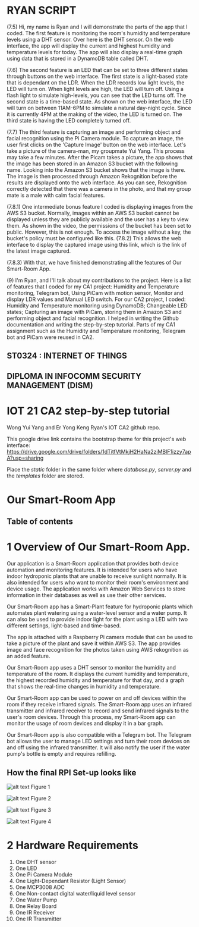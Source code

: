 # RYAN SCRIPT
(7.5) Hi, my name is Ryan and I will demonstrate the parts of the app that I coded.
The first feature is monitoring the room's humidity and temperature levels using a DHT sensor. Over here is the DHT sensor. On the web interface, the app will display the current and highest humidity and temperature levels for today. The app will also display a real-time graph using data that is stored in a DynamoDB table called DHT.

(7.6) The second feature is an LED that can be set to three different states through buttons on the web interface. The first state is a light-based state that is dependant on the LDR. When the LDR records low light levels, the LED will turn on. When light levels are high, the LED will turn off. Using a flash light to simulate high-levels, you can see that the LED turns off. The second state is a time-based state. As shown on the web interface, the LED will turn on between 11AM-6PM to simulate a natural day-night cycle. Since it is currently 4PM at the making of the video, the LED is turned on. The third state is having the LED completely turned off.

(7.7) The third feature is capturing an image and performing object and facial recognition using the Pi Camera module. To capture an image, the user first clicks on the 'Capture Image' button on the web interface. Let's take a picture of the camera-man, my groupmate Yui Yang. This process may take a few minutes. After the Picam takes a picture, the app shows that the image has been stored in an Amazon S3 bucket with the following name. Looking into the Amazon S3 bucket shows that the image is there. The image is then processed through Amazon Rekognition before the results are displayed onto the web interface. As you can see, Rekognition correctly detected that there was a camera in the photo, and that my group mate is a male with calm facial features.

(7.8.1) One intermediate bonus feature I coded is displaying images from the AWS S3 bucket. Normally, images within an AWS S3 bucket cannot be displayed unless they are publicly available and the user has a key to view them. As shown in the video, the permissions of the bucket has been set to public. However, this is not enough. To access the image without a key, the bucket's policy must be configured like this. (7.8.2) This allows the web interface to display the captured image using this link, which is the link of the latest image captured.

(7.8.3) With that, we have finished demonstrating all the features of Our Smart-Room App.

(9) I'm Ryan, and I'll talk about my contributions to the project. Here is a list of features that I coded for my CA1 project: Humidity and Temperature monitoring, Telegram bot, Using PiCam with motion sensor, Monitor and display LDR values and Manual LED switch.
For our CA2 project, I coded: Humidity and Temperature monitoring using DynamoDB; Changeable LED states; Capturing an image with PiCam, storing them in Amazon S3 and performing object and facial recognition. I helped in writing the Github documentation and writing the step-by-step tutorial.
Parts of my CA1 assignment such as the Humidity and Temperature monitoring, Telegram bot and PiCam were reused in CA2.

## ST0324 : INTERNET OF THINGS
## DIPLOMA IN INFOCOMM SECURITY MANAGEMENT (DISM)
# IOT 21 CA2 step-by-step tutorial
Wong Yui Yang and Er Yong Keng Ryan's IOT CA2 github repo.

This google drive link contains the bootstrap theme for this project's web interface: https://drive.google.com/drive/folders/1dTitfVtMkjH2HaNa2ziMBlF1izzy7apA?usp=sharing

Place the *static* folder in the same folder where *database.py*, *server.py* and the *templates* folder are stored.

# Our Smart-Room App
## Table of contents

# 1 Overview of Our Smart-Room App.
Our application is a Smart-Room application that provides both device automation and monitoring features. It is intended for users who have indoor hydroponic plants that are unable to receive sunlight normally. It is also intended for users who want to monitor their room's environment and device usage.  The application works with Amazon Web Services to store information in their databases as well as use their other services.

Our Smart-Room app has a Smart-Plant feature for hydroponic plants which automates plant watering using a water-level sensor and a water pump. It can also be used to provide indoor light for the plant using a LED with two different settings, light-based and time-based.

The app is attached with a Raspberry Pi camera module that can be used to take a picture of the plant and save it within AWS S3. The app provides image and face recognition for the photos taken using AWS rekognition as an added feature.

Our Smart-Room app uses a DHT sensor to monitor the humidity and temperature of the room. It displays the current humidity and temperature, the highest recorded humidity and temperature for that day, and a graph that shows the real-time changes in humidity and temperature.

Our Smart-Room app can be used to power on and off devices within the room if they receive infrared signals. The Smart-Room app uses an infrared transmitter and infrared receiver to record and send infrared signals to the user's room devices. Through this process, my Smart-Room app can monitor the usage of room devices and display it in a bar graph.

Our Smart-Room app is also compatible with a Telegram bot. The Telegram bot allows the user to manage LED settings and turn their room devices on and off using the infrared transmitter. It will also notify the user if the water pump's bottle is empty and requires refilling.

## How the final RPI Set-up looks like

![alt text](https://github.com/wongyuiyang/IOT_21_CA2/blob/main/images/F1.jpg?raw=true)
Figure 1

![alt text](https://github.com/wongyuiyang/IOT_21_CA2/blob/main/images/F2.jpg?raw=true)
Figure 2

![alt text](https://github.com/wongyuiyang/IOT_21_CA2/blob/main/images/F3.jpg?raw=true)
Figure 3

![alt text](https://github.com/wongyuiyang/IOT_21_CA2/blob/main/images/F4.jpg?raw=true)
Figure 4

# 2 Hardware Requirements
1.	One DHT sensor
2.	One LED
3.	One Pi Camera Module
4.	One Light-Dependant Resistor (Light Sensor)
5.  One MCP3008 ADC
6.	One Non-contact digital water/liquid level sensor
7.	One Water Pump
8.	One Relay Board
9.	One IR Receiver
10.	One IR Transmitter
